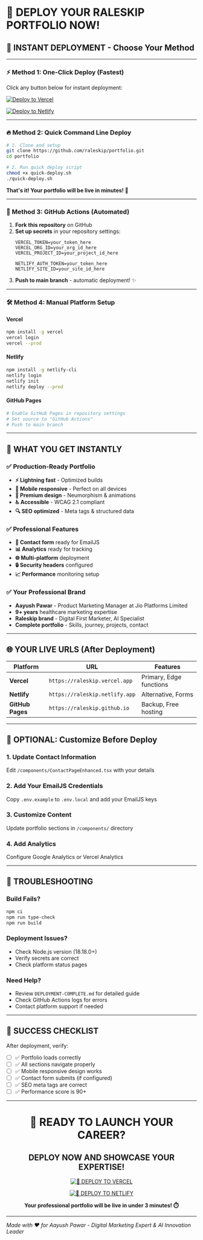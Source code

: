 # 🚀 DEPLOY YOUR RALESKIP PORTFOLIO NOW!

## 🎯 INSTANT DEPLOYMENT - Choose Your Method

---

### ⚡ Method 1: One-Click Deploy (Fastest)

Click any button below for instant deployment:

[![Deploy to Vercel](https://vercel.com/button)](https://vercel.com/new/clone?repository-url=https://github.com/raleskip/portfolio&project-name=raleskip-portfolio&repository-name=raleskip-portfolio)

[![Deploy to Netlify](https://www.netlify.com/img/deploy/button.svg)](https://app.netlify.com/start/deploy?repository=https://github.com/raleskip/portfolio)

---

### 🔥 Method 2: Quick Command Line Deploy

```bash
# 1. Clone and setup
git clone https://github.com/raleskip/portfolio.git
cd portfolio

# 2. Run quick deploy script
chmod +x quick-deploy.sh
./quick-deploy.sh
```

**That's it! Your portfolio will be live in minutes! 🎉**

---

### 🚀 Method 3: GitHub Actions (Automated)

1. **Fork this repository** on GitHub
2. **Set up secrets** in your repository settings:
   ```
   VERCEL_TOKEN=your_token_here
   VERCEL_ORG_ID=your_org_id_here  
   VERCEL_PROJECT_ID=your_project_id_here
   
   NETLIFY_AUTH_TOKEN=your_token_here
   NETLIFY_SITE_ID=your_site_id_here
   ```
3. **Push to main branch** - automatic deployment! ✨

---

### 🛠️ Method 4: Manual Platform Setup

#### Vercel
```bash
npm install -g vercel
vercel login
vercel --prod
```

#### Netlify  
```bash
npm install -g netlify-cli
netlify login
netlify init
netlify deploy --prod
```

#### GitHub Pages
```bash
# Enable GitHub Pages in repository settings
# Set source to "GitHub Actions"
# Push to main branch
```

---

## 🎯 WHAT YOU GET INSTANTLY

### ✅ Production-Ready Portfolio
- **⚡ Lightning fast** - Optimized builds
- **📱 Mobile responsive** - Perfect on all devices  
- **🎨 Premium design** - Neumorphism & animations
- **♿ Accessible** - WCAG 2.1 compliant
- **🔍 SEO optimized** - Meta tags & structured data

### ✅ Professional Features
- **🎯 Contact form** ready for EmailJS
- **📊 Analytics** ready for tracking
- **🌐 Multi-platform** deployment
- **🔒 Security headers** configured
- **📈 Performance** monitoring setup

### ✅ Your Professional Brand
- **Aayush Pawar** - Product Marketing Manager at Jio Platforms Limited
- **9+ years** healthcare marketing expertise
- **Raleskip brand** - Digital First Marketer, AI Specialist
- **Complete portfolio** - Skills, journey, projects, contact

---

## 🌐 YOUR LIVE URLS (After Deployment)

| Platform | URL | Features |
|----------|-----|----------|
| **Vercel** | `https://raleskip.vercel.app` | Primary, Edge functions |
| **Netlify** | `https://raleskip.netlify.app` | Alternative, Forms |
| **GitHub Pages** | `https://raleskip.github.io` | Backup, Free hosting |

---

## 🔧 OPTIONAL: Customize Before Deploy

### 1. Update Contact Information
Edit `/components/ContactPageEnhanced.tsx` with your details

### 2. Add Your EmailJS Credentials  
Copy `.env.example` to `.env.local` and add your EmailJS keys

### 3. Customize Content
Update portfolio sections in `/components/` directory

### 4. Add Analytics
Configure Google Analytics or Vercel Analytics

---

## 🚨 TROUBLESHOOTING

### Build Fails?
```bash
npm ci
npm run type-check
npm run build
```

### Deployment Issues?
- Check Node.js version (18.18.0+)
- Verify secrets are correct
- Check platform status pages

### Need Help?
- Review `DEPLOYMENT-COMPLETE.md` for detailed guide
- Check GitHub Actions logs for errors
- Contact platform support if needed

---

## 🎉 SUCCESS CHECKLIST

After deployment, verify:
- [ ] ✅ Portfolio loads correctly
- [ ] ✅ All sections navigate properly  
- [ ] ✅ Mobile responsive design works
- [ ] ✅ Contact form submits (if configured)
- [ ] ✅ SEO meta tags are correct
- [ ] ✅ Performance score is 90+

---

<div align="center">

# 🚀 READY TO LAUNCH YOUR CAREER? 

## DEPLOY NOW AND SHOWCASE YOUR EXPERTISE!

[![🚀 DEPLOY TO VERCEL](https://img.shields.io/badge/🚀_DEPLOY_NOW-Vercel-black?style=for-the-badge&logo=vercel)](https://vercel.com/new/clone?repository-url=https://github.com/raleskip/portfolio)

[![🌊 DEPLOY TO NETLIFY](https://img.shields.io/badge/🌊_DEPLOY_NOW-Netlify-00C7B7?style=for-the-badge&logo=netlify)](https://app.netlify.com/start/deploy?repository=https://github.com/raleskip/portfolio)

**Your professional portfolio will be live in under 3 minutes! ⏱️**

</div>

---

*Made with ❤️ for Aayush Pawar - Digital Marketing Expert & AI Innovation Leader*